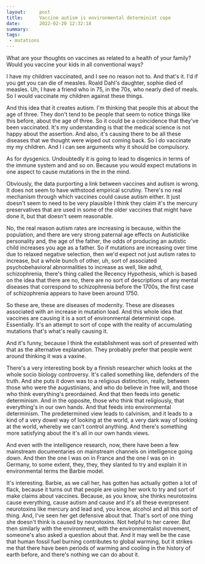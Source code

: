 ```yaml
---
layout:     post
title:      Vaccine autism is environmental determinist cope
date:       2022-02-20 12:32:18
summary:    
tags:
 - mutations
---
```


What are your thoughts on vaccines as related to a health of your family? Would you vaccine your kids in all conventional ways? 

I have my children vaccinated, and I see no reason not to. And that's it. I'd if you get you can die of measles. Roald Dahl's daughter, sophie died of measles. Uh, I have a friend who in 75, in the 70s, who nearly died of meals. So I would vaccinate my children against these things. 

And this idea that it creates autism. I'm thinking that people this at about the age of three. They don't tend to be people that seem to notice things like this before, about the age of three. So it could be a coincidence that they've been vaccinated. It's my understanding is that the medical science is not happy about the assertion. And also, it's causing there to be all these diseases that we thought were wiped out coming back. So I do vaccinate my my children. And I i can see arguments why it should be compulsory. 

As for dysgenics. Undoubtedly it is going to lead to disgenics in terms of the immune system and and so on. Because you would expect mutations in one aspect to cause mutations in the in the mind.

Obviously, the data purporting a link between vaccines and autism is wrong. It does not seem to have withstood empirical scrutiny. There's no real mechanism through which vaccines could cause autism either. It just doesn't seem to need to be very plausible I think they claim it's the mercury preservatives that are used in some of the older vaccines that might have done it, but that doesn't seem reasonable.

No, the real reason autism rates are increasing is because, within the population, and there are very strong paternal age effects on Autisticlike personality and, the age of the father, the odds of producing an autistic child increases you age as a father. So if mutations are increasing over time due to relaxed negative selection, then we'd expect not just autism rates to increase, but a whole bunch of other, uh, sort of associated psychobehavioral abnormalities to increase as well, like adhd, schizophrenia, there's thing called the Recency Hypothesis, which is based on the idea that there are no, there are no sort of descriptions of any mental diseases that correspond to schizophrenia before the 1700s, the first case of schizophrenia appears to have been around 1750. 

So these are, these are diseases of modernity. These are diseases associated with an increase in mutation load. And this whole idea that vaccines are causing it is a sort of environmental determinist cope. Essentially. It's an attempt to sort of cope with the reality of accumulating mutations that's what's really causing it.

And it's funny, because I think the establishment was sort of presented with that as the alternative explanation. They probably prefer that people went around thinking it was a vaxine. 

There's a very interesting book by a finnish researcher which looks at the whole socio biology controversy. It's called something like, defenders of the truth. And she puts it down was to a religious distinction, really, between those who were the augustinians, and who do believe in free will, and those who think everything's preordained. And that then feeds into genetic determinism. And in the opposite, those who think that religiously, that everything's in our own hands. And that feeds into environmental determinism. The predetermined view leads to calvinism, and it leads to a kind of a very dowel way of looking at the world, a very dark way of looking at the world, whereby we can't control anything. And there's something more satisfying about the it's all in our own hands views.

And even with the intelligence research, now, there have been a few mainstream documentaries on mainstream channels on intelligence going down. And then the one I was on in France and the one I was on in Germany, to some extent, they, they, they slanted to try and explain it in environmental terms the Barbie model. 

It's interesting. Barbie, as we call her, has gotten has actually gotten a lot of flack, because it turns out that people are using her work to try and sort of make claims about vaccines. Because, as you know, she thinks neurotoxins cause everything, cause autism and cause and it's all these everpresent neurotoxins like mercury and lead and, you know, alcohol and all this sort of thing. And, I've seen her get defensive about that. That's sort of one thing she doesn't think is caused by neurotoxins. Not helpful to her career. But then similarly with the environment, with the environmentalist movement, someone's also asked a question about that. And it may well be the case that human fossil fuel burning contributes to global warming, but it strikes me that there have been periods of warming and cooling in the history of earth before, and there's nothing we can do about it.